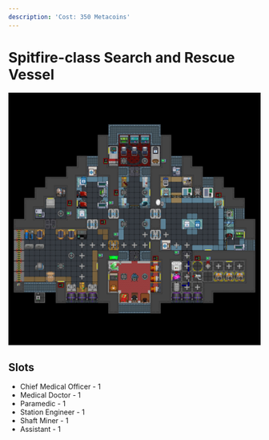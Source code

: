 ```yaml
---
description: 'Cost: 350 Metacoins'
---
```


# Spitfire-class Search and Rescue Vessel

![](../.gitbook/assets/image.png)

## Slots

* Chief Medical Officer - 1
* Medical Doctor - 1
* Paramedic - 1
* Station Engineer - 1
* Shaft Miner - 1
* Assistant - 1

